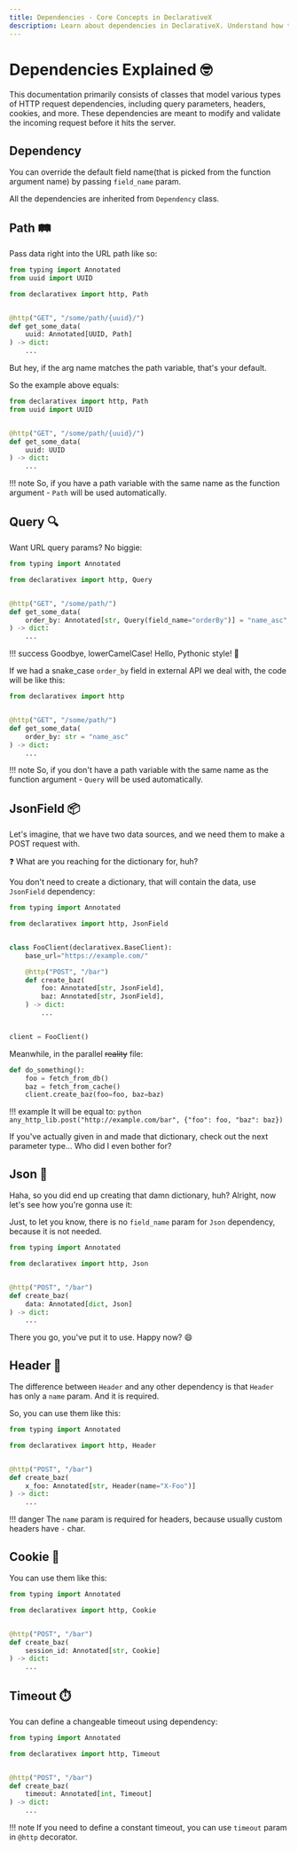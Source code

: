 ```yaml
---
title: Dependencies - Core Concepts in DeclarativeX
description: Learn about dependencies in DeclarativeX. Understand how to manage and inject dependencies into your HTTP clients.
---
```


# Dependencies Explained 🤓

This documentation primarily consists of classes that model various types of HTTP request dependencies, 
including query parameters, headers, cookies, and more. These dependencies are meant to modify and 
validate the incoming request before it hits the server.

## Dependency

You can override the default field name(that is picked from the function argument name) by passing `field_name` param.

All the dependencies are inherited from `Dependency` class.

## Path 🛤️

Pass data right into the URL path like so:

```.py title="my_client.py" hl_lines="1 9"
from typing import Annotated
from uuid import UUID

from declarativex import http, Path


@http("GET", "/some/path/{uuid}/")
def get_some_data(
    uuid: Annotated[UUID, Path]
) -> dict:
    ...
```

But hey, if the arg name matches the path variable, that's your default.

So the example above equals:

```.py title="my_client.py" hl_lines="7"
from declarativex import http, Path
from uuid import UUID


@http("GET", "/some/path/{uuid}/")
def get_some_data(
    uuid: UUID
) -> dict:
    ...
```

!!! note
    So, if you have a path variable with the same name as the function argument - `Path` will be used automatically.

## Query 🔍

Want URL query params? No biggie:

```.py title="my_client.py" hl_lines="1 8"
from typing import Annotated

from declarativex import http, Query


@http("GET", "/some/path/")
def get_some_data(
    order_by: Annotated[str, Query(field_name="orderBy")] = "name_asc"
) -> dict:
    ...
```

!!! success
    Goodbye, lowerCamelCase! Hello, Pythonic style! 🐍

If we had a snake_case `order_by` field in external API we deal with, the code will be like this:

```.py title="my_client.py" hl_lines="6"
from declarativex import http


@http("GET", "/some/path/")
def get_some_data(
    order_by: str = "name_asc"
) -> dict:
    ...

```

!!! note
    So, if you don't have a path variable with the same name as the function argument - `Query` will be used automatically.

## JsonField 📦

Let's imagine, that we have two data sources, and we need them to make a POST request with.

❓ What are you reaching for the dictionary for, huh?

You don't need to create a dictionary, that will contain the data, use `JsonField` dependency:

```.py title="my_client.py" hl_lines="1 11 12"
from typing import Annotated

from declarativex import http, JsonField


class FooClient(declarativex.BaseClient):
    base_url="https://example.com/"

    @http("POST", "/bar")
    def create_baz(
        foo: Annotated[str, JsonField], 
        baz: Annotated[str, JsonField],
    ) -> dict:
        ...


client = FooClient()
```

Meanwhile, in the parallel ~~reality~~ file:

```.py title="do_things.py" hl_lines="4"
def do_something():
    foo = fetch_from_db()
    baz = fetch_from_cache()
    client.create_baz(foo=foo, baz=baz)
```

!!! example
    It will be equal to:
    ```python
    any_http_lib.post("http://example.com/bar", {"foo": foo, "baz": baz})
    ```

If you've actually given in and made that dictionary, check out the next parameter type... Who did I even bother for?

## Json 📄

Haha, so you did end up creating that damn dictionary, huh? Alright, now let's see how you're gonna use it:

Just, to let you know, there is no `field_name` param for `Json` dependency, because it is not needed.

```.py title="my_client.py" hl_lines="1 8"
from typing import Annotated

from declarativex import http, Json


@http("POST", "/bar")
def create_baz(
    data: Annotated[dict, Json]
) -> dict:
    ...
```

There you go, you've put it to use. Happy now? 😄

## Header 🎩

The difference between `Header` and any other dependency is that `Header` has only a `name` param. 
And it is required.

So, you can use them like this:

```.py title="my_client.py" hl_lines="1 8"
from typing import Annotated

from declarativex import http, Header


@http("POST", "/bar")
def create_baz(
    x_foo: Annotated[str, Header(name="X-Foo")]
) -> dict:
    ...
```

!!! danger
    The `name` param is required for headers, because usually custom headers have `-` char.


## Cookie 🍪

You can use them like this:

```.py title="my_client.py" hl_lines="1 8"
from typing import Annotated

from declarativex import http, Cookie


@http("POST", "/bar")
def create_baz(
    session_id: Annotated[str, Cookie]
) -> dict:
    ...
```


## Timeout ⏱️

You can define a changeable timeout using dependency:

```.py title="my_client.py" hl_lines="1 8"
from typing import Annotated

from declarativex import http, Timeout


@http("POST", "/bar")
def create_baz(
    timeout: Annotated[int, Timeout]
) -> dict:
    ...
```

!!! note
    If you need to define a constant timeout, you can use `timeout` param in `@http` decorator.
